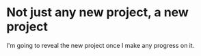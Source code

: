# Not just any new project, a new project
I'm going to reveal the new project once I make any progress on it.
